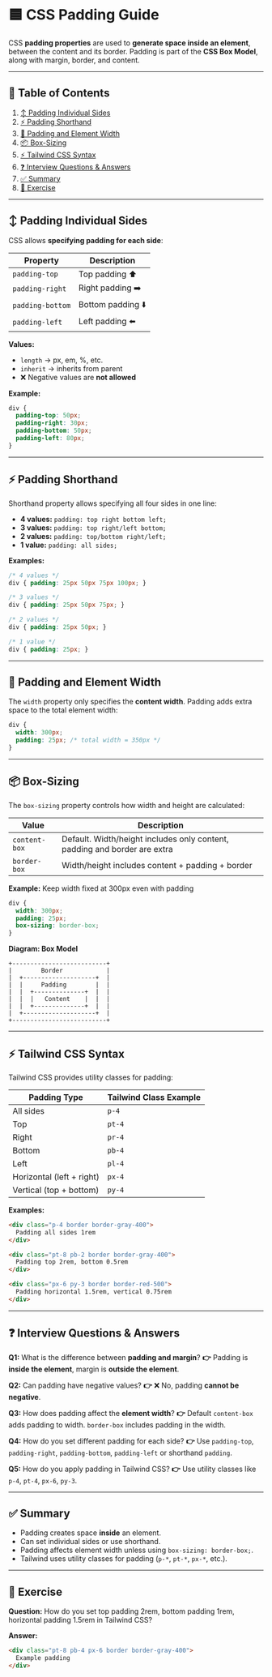# 🟦 CSS Padding Guide

CSS **padding properties** are used to **generate space inside an element**, between the content and its border.
Padding is part of the **CSS Box Model**, along with margin, border, and content.

---

## 📌 Table of Contents

1. [↕️ Padding Individual Sides](#padding-individual-sides)
2. [⚡ Padding Shorthand](#padding-shorthand)
3. [📏 Padding and Element Width](#padding-and-element-width)
4. [📦 Box-Sizing](#box-sizing)
5. [⚡ Tailwind CSS Syntax](#tailwind-css-syntax)
6. [❓ Interview Questions & Answers](#interview-questions--answers)
7. [✅ Summary](#summary)
8. [🏁 Exercise](#exercise)

---

## ↕️ Padding Individual Sides

CSS allows **specifying padding for each side**:

| Property         | Description       |
| ---------------- | ----------------- |
| `padding-top`    | Top padding ⬆️    |
| `padding-right`  | Right padding ➡️  |
| `padding-bottom` | Bottom padding ⬇️ |
| `padding-left`   | Left padding ⬅️   |

**Values:**

* `length` → px, em, %, etc.
* `inherit` → inherits from parent
* ❌ Negative values are **not allowed**

**Example:**

```css
div {
  padding-top: 50px;
  padding-right: 30px;
  padding-bottom: 50px;
  padding-left: 80px;
}
```

---

## ⚡ Padding Shorthand

Shorthand property allows specifying all four sides in one line:

* **4 values:** `padding: top right bottom left;`
* **3 values:** `padding: top right/left bottom;`
* **2 values:** `padding: top/bottom right/left;`
* **1 value:** `padding: all sides;`

**Examples:**

```css
/* 4 values */
div { padding: 25px 50px 75px 100px; }

/* 3 values */
div { padding: 25px 50px 75px; }

/* 2 values */
div { padding: 25px 50px; }

/* 1 value */
div { padding: 25px; }
```

---

## 📏 Padding and Element Width

The `width` property only specifies the **content width**.
Padding adds extra space to the total element width:

```css
div {
  width: 300px;
  padding: 25px; /* total width = 350px */
}
```

---

## 📦 Box-Sizing

The `box-sizing` property controls how width and height are calculated:

| Value         | Description                                                               |
| ------------- | ------------------------------------------------------------------------- |
| `content-box` | Default. Width/height includes only content, padding and border are extra |
| `border-box`  | Width/height includes content + padding + border                          |

**Example:** Keep width fixed at 300px even with padding

```css
div {
  width: 300px;
  padding: 25px;
  box-sizing: border-box;
}
```

**Diagram: Box Model**

```
+--------------------------+
|        Border            |
|  +--------------------+  |
|  |     Padding        |  |
|  |  +--------------+  |  |
|  |  |   Content    |  |  |
|  |  +--------------+  |  |
|  +--------------------+  |
+--------------------------+
```

---

## ⚡ Tailwind CSS Syntax

Tailwind CSS provides utility classes for padding:

| Padding Type              | Tailwind Class Example |
| ------------------------- | ---------------------- |
| All sides                 | `p-4`                  |
| Top                       | `pt-4`                 |
| Right                     | `pr-4`                 |
| Bottom                    | `pb-4`                 |
| Left                      | `pl-4`                 |
| Horizontal (left + right) | `px-4`                 |
| Vertical (top + bottom)   | `py-4`                 |

**Examples:**

```html
<div class="p-4 border border-gray-400">
  Padding all sides 1rem
</div>

<div class="pt-8 pb-2 border border-gray-400">
  Padding top 2rem, bottom 0.5rem
</div>

<div class="px-6 py-3 border border-red-500">
  Padding horizontal 1.5rem, vertical 0.75rem
</div>
```

---

## ❓ Interview Questions & Answers

**Q1:** What is the difference between **padding and margin**?
**👉** Padding is **inside the element**, margin is **outside the element**.

**Q2:** Can padding have negative values?
**👉** ❌ No, padding **cannot be negative**.

**Q3:** How does padding affect the **element width**?
**👉** Default `content-box` adds padding to width. `border-box` includes padding in the width.

**Q4:** How do you set different padding for each side?
**👉** Use `padding-top`, `padding-right`, `padding-bottom`, `padding-left` or shorthand `padding`.

**Q5:** How do you apply padding in Tailwind CSS?
**👉** Use utility classes like `p-4`, `pt-4`, `px-6`, `py-3`.

---

## ✅ Summary

* Padding creates space **inside** an element.
* Can set individual sides or use shorthand.
* Padding affects element width unless using `box-sizing: border-box;`.
* Tailwind uses utility classes for padding (`p-*`, `pt-*`, `px-*`, etc.).

---

## 🏁 Exercise

**Question:** How do you set top padding 2rem, bottom padding 1rem, horizontal padding 1.5rem in Tailwind CSS?

**Answer:**

```html
<div class="pt-8 pb-4 px-6 border border-gray-400">
  Example padding
</div>
```
